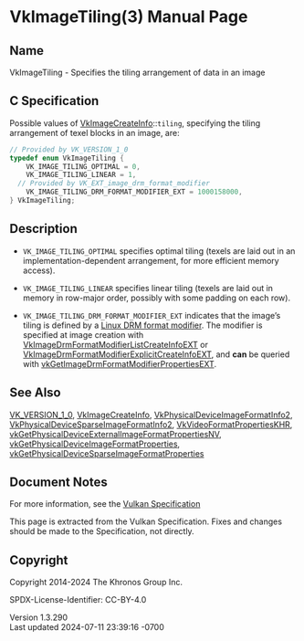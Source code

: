 # VkImageTiling(3) Manual Page

## Name

VkImageTiling - Specifies the tiling arrangement of data in an image



## <a href="#_c_specification" class="anchor"></a>C Specification

Possible values of
[VkImageCreateInfo](https://registry.khronos.org/vulkan/specs/1.3-extensions/man/html/VkImageCreateInfo.html)::`tiling`, specifying the
tiling arrangement of texel blocks in an image, are:

``` c
// Provided by VK_VERSION_1_0
typedef enum VkImageTiling {
    VK_IMAGE_TILING_OPTIMAL = 0,
    VK_IMAGE_TILING_LINEAR = 1,
  // Provided by VK_EXT_image_drm_format_modifier
    VK_IMAGE_TILING_DRM_FORMAT_MODIFIER_EXT = 1000158000,
} VkImageTiling;
```

## <a href="#_description" class="anchor"></a>Description

- `VK_IMAGE_TILING_OPTIMAL` specifies optimal tiling (texels are laid
  out in an implementation-dependent arrangement, for more efficient
  memory access).

- `VK_IMAGE_TILING_LINEAR` specifies linear tiling (texels are laid out
  in memory in row-major order, possibly with some padding on each row).

- `VK_IMAGE_TILING_DRM_FORMAT_MODIFIER_EXT` indicates that the image’s
  tiling is defined by a <a
  href="https://registry.khronos.org/vulkan/specs/1.3-extensions/html/vkspec.html#glossary-drm-format-modifier"
  target="_blank" rel="noopener">Linux DRM format modifier</a>. The
  modifier is specified at image creation with
  [VkImageDrmFormatModifierListCreateInfoEXT](https://registry.khronos.org/vulkan/specs/1.3-extensions/man/html/VkImageDrmFormatModifierListCreateInfoEXT.html)
  or
  [VkImageDrmFormatModifierExplicitCreateInfoEXT](https://registry.khronos.org/vulkan/specs/1.3-extensions/man/html/VkImageDrmFormatModifierExplicitCreateInfoEXT.html),
  and **can** be queried with
  [vkGetImageDrmFormatModifierPropertiesEXT](https://registry.khronos.org/vulkan/specs/1.3-extensions/man/html/vkGetImageDrmFormatModifierPropertiesEXT.html).

## <a href="#_see_also" class="anchor"></a>See Also

[VK_VERSION_1_0](https://registry.khronos.org/vulkan/specs/1.3-extensions/man/html/VK_VERSION_1_0.html),
[VkImageCreateInfo](https://registry.khronos.org/vulkan/specs/1.3-extensions/man/html/VkImageCreateInfo.html),
[VkPhysicalDeviceImageFormatInfo2](https://registry.khronos.org/vulkan/specs/1.3-extensions/man/html/VkPhysicalDeviceImageFormatInfo2.html),
[VkPhysicalDeviceSparseImageFormatInfo2](https://registry.khronos.org/vulkan/specs/1.3-extensions/man/html/VkPhysicalDeviceSparseImageFormatInfo2.html),
[VkVideoFormatPropertiesKHR](https://registry.khronos.org/vulkan/specs/1.3-extensions/man/html/VkVideoFormatPropertiesKHR.html),
[vkGetPhysicalDeviceExternalImageFormatPropertiesNV](https://registry.khronos.org/vulkan/specs/1.3-extensions/man/html/vkGetPhysicalDeviceExternalImageFormatPropertiesNV.html),
[vkGetPhysicalDeviceImageFormatProperties](https://registry.khronos.org/vulkan/specs/1.3-extensions/man/html/vkGetPhysicalDeviceImageFormatProperties.html),
[vkGetPhysicalDeviceSparseImageFormatProperties](https://registry.khronos.org/vulkan/specs/1.3-extensions/man/html/vkGetPhysicalDeviceSparseImageFormatProperties.html)

## <a href="#_document_notes" class="anchor"></a>Document Notes

For more information, see the <a
href="https://registry.khronos.org/vulkan/specs/1.3-extensions/html/vkspec.html#VkImageTiling"
target="_blank" rel="noopener">Vulkan Specification</a>

This page is extracted from the Vulkan Specification. Fixes and changes
should be made to the Specification, not directly.

## <a href="#_copyright" class="anchor"></a>Copyright

Copyright 2014-2024 The Khronos Group Inc.

SPDX-License-Identifier: CC-BY-4.0

Version 1.3.290  
Last updated 2024-07-11 23:39:16 -0700
